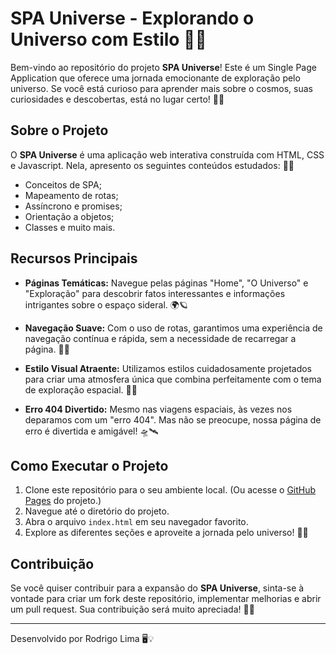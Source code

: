 # SPA Universe - Explorando o Universo com Estilo 🚀🌌

Bem-vindo ao repositório do projeto **SPA Universe**! Este é um Single Page Application que oferece uma jornada emocionante de exploração pelo universo. Se você está curioso para aprender mais sobre o cosmos, suas curiosidades e descobertas, está no lugar certo! 🌟✨

## Sobre o Projeto

O **SPA Universe** é uma aplicação web interativa construída com HTML, CSS e Javascript. Nela, apresento os seguintes conteúdos estudados:
🌠🔭

- Conceitos de SPA;
- Mapeamento de rotas;
- Assíncrono e promises;
- Orientação a objetos;
- Classes e muito mais.

## Recursos Principais

- **Páginas Temáticas:** Navegue pelas páginas "Home", "O Universo" e "Exploração" para descobrir fatos interessantes e informações intrigantes sobre o espaço sideral. 🌍🪐

- **Navegação Suave:** Com o uso de rotas, garantimos uma experiência de navegação contínua e rápida, sem a necessidade de recarregar a página. 🚀🔗

- **Estilo Visual Atraente:** Utilizamos estilos cuidadosamente projetados para criar uma atmosfera única que combina perfeitamente com o tema de exploração espacial. 🎨🌠

- **Erro 404 Divertido:** Mesmo nas viagens espaciais, às vezes nos deparamos com um "erro 404". Mas não se preocupe, nossa página de erro é divertida e amigável! 🛸🛰️

## Como Executar o Projeto

1. Clone este repositório para o seu ambiente local. (Ou acesse o [GitHub Pages](https://limarodrigo5.github.io/spaUniverse/) do projeto.)
2. Navegue até o diretório do projeto.
3. Abra o arquivo `index.html` em seu navegador favorito.
4. Explore as diferentes seções e aproveite a jornada pelo universo! 🚀🌌

## Contribuição

Se você quiser contribuir para a expansão do **SPA Universe**, sinta-se à vontade para criar um fork deste repositório, implementar melhorias e abrir um pull request. Sua contribuição será muito apreciada! 🙌🤝

---

Desenvolvido por Rodrigo Lima 🖥️💡

